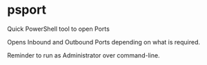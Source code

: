 # psport
Quick PowerShell tool to open Ports

Opens Inbound and Outbound Ports depending on what is required. 

Reminder to run as Administrator over command-line.
